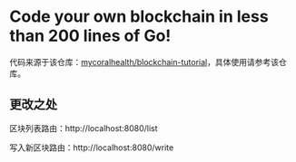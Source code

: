 # Code your own blockchain in less than 200 lines of Go!

代码来源于该仓库：[mycoralhealth/blockchain-tutorial](https://github.com/mycoralhealth/blockchain-tutorial)，具体使用请参考该仓库。

## 更改之处

区块列表路由：http://localhost:8080/list

写入新区块路由：http://localhost:8080/write
